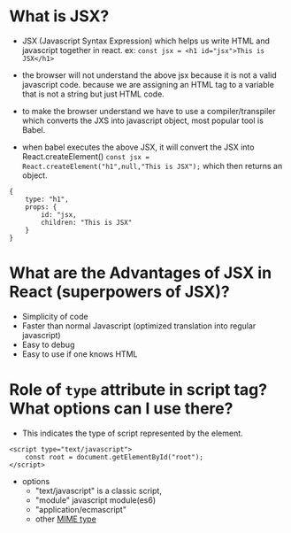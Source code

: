 # What is JSX?

- JSX (Javascript Syntax Expression) which helps us write HTML and javascript together in react.
  ex: `const jsx = <h1 id="jsx">This is JSX</h1>`

- the browser will not understand the above jsx because it is not a valid javascript code. because we are assigning an HTML tag to a variable that is not a string but just HTML code.

- to make the browser understand we have to use a compiler/transpiler which converts the JXS into javascript object, most popular tool is Babel.

- when babel executes the above JSX, it will convert the JSX into React.createElement() `const jsx = React.createElement("h1",null,"This is JSX");` which then returns an object.

```
{
    type: "h1",
    props: {
        id: "jsx,
        children: "This is JSX"
    }
}
```

# What are the Advantages of JSX in React (superpowers of JSX)?

- Simplicity of code
- Faster than normal Javascript (optimized translation into regular javascript)
- Easy to debug
- Easy to use if one knows HTML

# Role of `type` attribute in script tag? What options can I use there?

- This indicates the type of script represented by the element.

```
<script type="text/javascript">
    const root = document.getElementById("root");
</script>
```

- options
  - "text/javascript" is a classic script,
  - "module" javascript module(es6)
  - "application/ecmascript"
  - other [MIME type](http://www.iana.org/assignments/media-types/media-types.xhtml)

